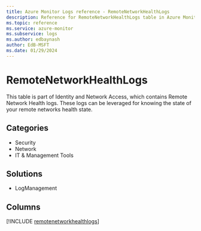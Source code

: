 ```yaml
---
title: Azure Monitor Logs reference - RemoteNetworkHealthLogs
description: Reference for RemoteNetworkHealthLogs table in Azure Monitor Logs.
ms.topic: reference
ms.service: azure-monitor
ms.subservice: logs
ms.author: edbaynash
author: EdB-MSFT
ms.date: 01/29/2024
---
```


# RemoteNetworkHealthLogs

This table is part of Identity and Network Access, which contains Remote Network Health logs. These logs can be leveraged for knowing the state of your remote networks health state.

## Categories

- Security
- Network
- IT & Management Tools
## Solutions

- LogManagement

            


## Columns
  
[!INCLUDE [remotenetworkhealthlogs](../includes/remotenetworkhealthlogs-include.md)]
